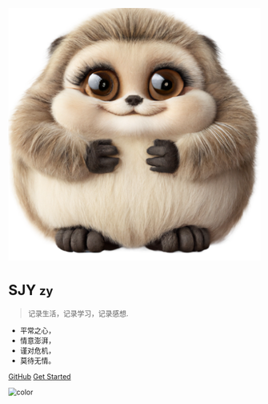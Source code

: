 <!-- _coverpage.md -->

![logo](/_media/logo_4.png)

# SJY <small>zy</small>

> 记录生活，记录学习，记录感想.

- 平常之心，
- 情意澎湃，
- 谨对危机，
- 莫待无情。

[GitHub](https://github.com/sjyzy)
[Get Started](/)


<!-- background color -->

![color](#ffffff)


